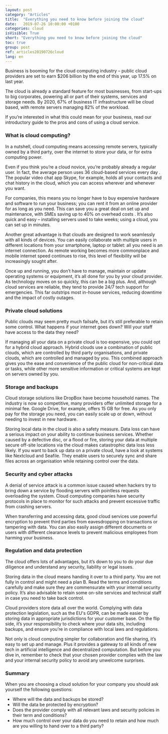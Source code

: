 ```yaml
---
layout: post
category: "Articles"
title:  "Everything you need to know before joining the cloud"
date:   2019-07-26 10:00:00 +0100
categories: cloud
isVisible: True
short: "Everything you need to know before joining the cloud"
toc: true
group: post
ref: articles20190726cloud
lang: en
---
```

Business is booming for the cloud computing industry – public cloud providers are set to earn $206 billion by the end of this year, up 17.5% on last year.

The cloud is already a standard feature for most businesses, from start-ups to big corporates, powering all or part of their systems, services and storage needs. By 2020, 67% of business IT infrastructure will be cloud based, with remote servers managing 82% of the workload.

If you’re interested in what this could mean for your business, read our introductory guide to the pros and cons of using a cloud service.

### What is cloud computing?

In a nutshell, cloud computing means accessing remote servers, typically owned by a third party, over the internet to store your data, or for extra computing power.

Even if you think you’re a cloud novice, you’re probably already a regular user. In fact, the average person uses 36 cloud-based services every day . The popular video chat app Skype, for example, holds all your contacts and chat history in the cloud, which you can access wherever and whenever you want.

For companies, this means you no longer have to buy expensive hardware and software to run your business; you can rent it from an online provider for as long as you need. This can save you a great deal on set up and maintenance, with SMEs saving up to 40% on overhead costs . It’s also quick and easy – installing servers used to take weeks; using a cloud, you can set up in minutes.

Another great advantage is that clouds are designed to work seamlessly with all kinds of devices. You can easily collaborate with multiple users in different locations from your smartphone, laptop or tablet: all you need is an internet connection. As remote working becomes more commonplace and mobile internet speed continues to rise, this level of flexibility will be increasingly sought after.

Once up and running, you don’t have to manage, maintain or update operating systems or equipment, it’s all done for you by your cloud provider. As technology moves on so quickly, this can be a big plus. And, although cloud services are reliable, they tend to provide 24/7 tech support for emergencies. This far outstrips most in-house services, reducing downtime and the impact of costly outages.

### Private cloud solutions

Public clouds may seem pretty much failsafe, but it’s still preferable to retain some control. What happens if your internet goes down? Will your staff have access to the data they need?

If managing all your data on a private cloud  is too expensive, you could opt for a hybrid cloud approach. Hybrid clouds use a combination of public clouds, which are controlled by third party organisations, and private clouds, which are controlled and managed by you. This combined approach gives you the ease and convenience of the public cloud for non-critical data or tasks, while other more sensitive information or critical systems are kept on servers owned by you.

### Storage and backups

Cloud storage solutions like DropBox have become household names. The industry is now so competitive, many providers offer unlimited storage for a minimal fee. Google Drive, for example, offers 15 GB for free. As you only pay for the storage you need, you can easily scale up or down, without needing to invest in new hardware.

Storing local data in the cloud is also a safety measure. Data loss can have a serious impact on your ability to continue business services. Whether caused by a defective disc, or a flood or fire, storing your data at multiple secure off-site locations via the cloud makes catastrophic data loss less likely. If you want to back up data on a private cloud, have a look at systems like Nextcloud and Seafile. They enable users to securely sync and share files across an organisation while retaining control over the data.

### Security and cyber attacks

A denial of service attack is a common issue caused when hackers try to bring down a service by flooding servers with pointless requests overloading the system. Cloud computing companies have security protocols in place to monitor for such attacks and prevent excessive traffic from crashing servers.   

When transferring and accessing data, good cloud services use powerful encryption to prevent third parties from eavesdropping on transactions or tampering with data. You can also easily assign different documents or users with different clearance levels to prevent malicious employees from harming your business.

### Regulation and data protection

The cloud offers lots of advantages, but it’s down to you to do your due diligence and understand any security, liability or legal issues.

Storing data in the cloud means handing it over to a third party. You are not fully in control and might need a plan B. Read the terms and conditions carefully and make sure they are commensurate with your internal security policy. It’s also advisable to retain some on-site services and technical staff in case you need to take back control.

Cloud providers store data all over the world. Complying with data protection legislation, such as the EU's GDPR, can be made easier by storing data in appropriate jurisdictions for your customer base. On the flip side, it’s your responsibility to check where your data sits, including backups, and ensure you’re in compliance with local laws and regulations.

Not only is cloud computing simpler for collaboration and file sharing, it’s easy to set up and manage. Plus it provides a gateway to all kinds of new tech in artificial intelligence and decentralized computation. But before you dive in, remember to check that your chosen provider complies with the law and your internal security policy to avoid any unwelcome surprises.

### Summary

When you are choosing a cloud solution for your company you should ask yourself the following questions:
*	Where will the data and backups be stored?
*	Will the data be protected by encryption?
*	Does the provider comply with all relevant laws and security policies in their term and conditions?
*	How much control over your data do you need to retain and how much are you willing to hand over to a third party?
